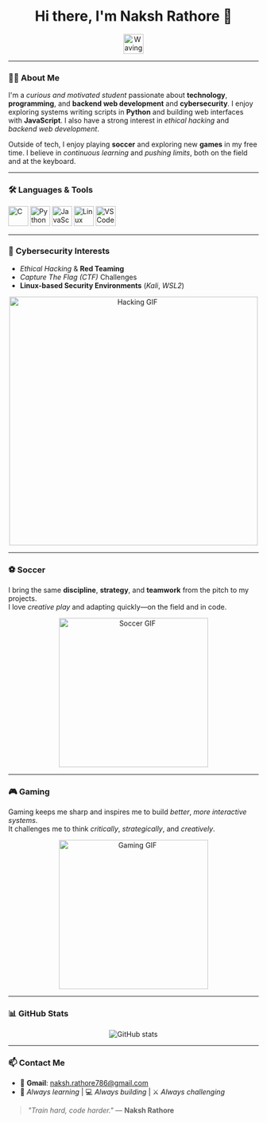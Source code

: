 <h1 align="center">Hi there, I'm <strong>Naksh Rathore</strong> 👋</h1>

<p align="center">
  <img src="https://media.giphy.com/media/hvRJCLFzcasrR4ia7z/giphy.gif" width="40" alt="Waving hand GIF"/>
</p>

---

### 🧑‍💻 <strong>About Me</strong>

I'm a *curious and motivated student* passionate about **technology**, **programming**, and **backend web development** and **cybersecurity**. I enjoy exploring systems writing scripts in **Python** and building web interfaces with **JavaScript**. I also have a strong interest in *ethical hacking* and *backend web development*.

Outside of tech, I enjoy playing **soccer** and exploring new **games** in my free time. I believe in *continuous learning* and *pushing limits*, both on the field and at the keyboard.

---

### 🛠️ <strong>Languages & Tools</strong>

<p align="left">
  <img src="https://cdn.jsdelivr.net/gh/devicons/devicon/icons/c/c-original.svg" width="40" alt="C"/>
  <img src="https://cdn.jsdelivr.net/gh/devicons/devicon/icons/python/python-original.svg" width="40" alt="Python"/>
  <img src="https://cdn.jsdelivr.net/gh/devicons/devicon/icons/javascript/javascript-original.svg" width="40" alt="JavaScript"/>
  <img src="https://cdn.jsdelivr.net/gh/devicons/devicon/icons/linux/linux-original.svg" width="40" alt="Linux"/>
  <img src="https://cdn.jsdelivr.net/gh/devicons/devicon/icons/vscode/vscode-original.svg" width="40" alt="VS Code"/>
</p>

---

### 🔐 <strong>Cybersecurity Interests</strong>

- *Ethical Hacking* & **Red Teaming**
- *Capture The Flag (CTF)* Challenges
- **Linux-based Security Environments** (*Kali*, *WSL2*)

<p align="center">
  <img src="https://miro.medium.com/v2/resize:fit:1400/1*zGZSsGmCMrAF3PEkrvUgKg.gif" width="500" alt="Hacking GIF"/>
</p>

---

### ⚽ <strong>Soccer</strong>

I bring the same **discipline**, **strategy**, and **teamwork** from the pitch to my projects.  
I love *creative play* and adapting quickly—on the field and in code.

<p align="center">
  <img src="https://media.giphy.com/media/xUA7bdpLxQhsSQdyog/giphy.gif" width="300" alt="Soccer GIF"/>
</p>

---

### 🎮 <strong>Gaming</strong>

Gaming keeps me sharp and inspires me to build *better*, *more interactive systems*.  
It challenges me to think *critically*, *strategically*, and *creatively*.

<p align="center">
  <img src="https://media.giphy.com/media/3o7qE1YN7aBOFPRw8E/giphy.gif" width="300" alt="Gaming GIF"/>
</p>

---

### 📊 <strong>GitHub Stats</strong>

<p align="center">
  <img src="https://github-readme-stats.vercel.app/api?username=Naksh-Rathore&show_icons=true&theme=tokyonight" alt="GitHub stats"/>
</p>

---

### 📫 <strong>Contact Me</strong>

- 📧 **Gmail**: <naksh.rathore786@gmail.com>
- 🧠 *Always learning* | 💻 *Always building* | ⚔️ *Always challenging*

> *"Train hard, code harder."* — **Naksh Rathore**
